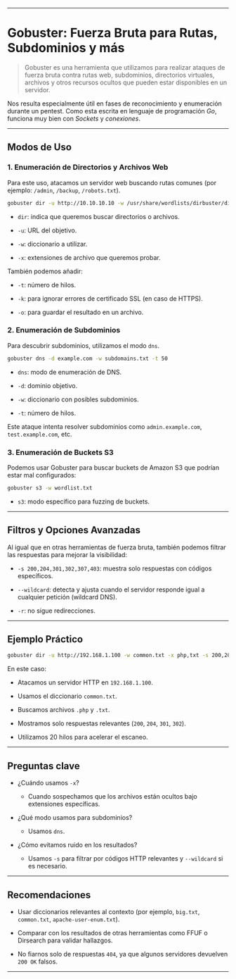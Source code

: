 
---

# Gobuster: Fuerza Bruta para Rutas, Subdominios y más

> Gobuster es una herramienta que utilizamos para realizar ataques de fuerza bruta contra rutas web, subdominios, directorios virtuales, archivos y otros recursos ocultos que pueden estar disponibles en un servidor.

Nos resulta especialmente útil en fases de reconocimiento y enumeración durante un pentest. Como esta escrita en lenguaje de programación *Go*, funciona muy bien con *Sockets* y *conexiones*. 

---

## Modos de Uso

### 1. Enumeración de Directorios y Archivos Web

Para este uso, atacamos un servidor web buscando rutas comunes (por ejemplo: `/admin`, `/backup`, `/robots.txt`).

```bash
gobuster dir -u http://10.10.10.10 -w /usr/share/wordlists/dirbuster/directory-list-2.3-medium.txt -x php,txt,html
````

- `dir`: indica que queremos buscar directorios o archivos.
    
- `-u`: URL del objetivo.
    
- `-w`: diccionario a utilizar.
    
- `-x`: extensiones de archivo que queremos probar.
    

También podemos añadir:

- `-t`: número de hilos.
    
- `-k`: para ignorar errores de certificado SSL (en caso de HTTPS).
    
- `-o`: para guardar el resultado en un archivo.
    

### 2. Enumeración de Subdominios

Para descubrir subdominios, utilizamos el modo `dns`.

```bash
gobuster dns -d example.com -w subdomains.txt -t 50
```

- `dns`: modo de enumeración de DNS.
    
- `-d`: dominio objetivo.
    
- `-w`: diccionario con posibles subdominios.
    
- `-t`: número de hilos.
    

Este ataque intenta resolver subdominios como `admin.example.com`, `test.example.com`, etc.

### 3. Enumeración de Buckets S3

Podemos usar Gobuster para buscar buckets de Amazon S3 que podrían estar mal configurados:

```bash
gobuster s3 -w wordlist.txt
```

- `s3`: modo específico para fuzzing de buckets.
    

---

## Filtros y Opciones Avanzadas

Al igual que en otras herramientas de fuerza bruta, también podemos filtrar las respuestas para mejorar la visibilidad:

- `-s 200,204,301,302,307,403`: muestra solo respuestas con códigos específicos.
    
- `--wildcard`: detecta y ajusta cuando el servidor responde igual a cualquier petición (wildcard DNS).
    
- `-r`: no sigue redirecciones.
    

---

## Ejemplo Práctico

```bash
gobuster dir -u http://192.168.1.100 -w common.txt -x php,txt -s 200,204,301,302 -t 20
```

En este caso:

- Atacamos un servidor HTTP en `192.168.1.100`.
    
- Usamos el diccionario `common.txt`.
    
- Buscamos archivos `.php` y `.txt`.
    
- Mostramos solo respuestas relevantes (`200`, `204`, `301`, `302`).
    
- Utilizamos 20 hilos para acelerar el escaneo.
    

---

## Preguntas clave

- ¿Cuándo usamos `-x`?
    
    - Cuando sospechamos que los archivos están ocultos bajo extensiones específicas.
        
- ¿Qué modo usamos para subdominios?
    
    - Usamos `dns`.
        
- ¿Cómo evitamos ruido en los resultados?
    
    - Usamos `-s` para filtrar por códigos HTTP relevantes y `--wildcard` si es necesario.
        

---

## Recomendaciones

- Usar diccionarios relevantes al contexto (por ejemplo, `big.txt`, `common.txt`, `apache-user-enum.txt`).
    
- Comparar con los resultados de otras herramientas como FFUF o Dirsearch para validar hallazgos.
    
- No fiarnos solo de respuestas `404`, ya que algunos servidores devuelven `200 OK` falsos.
    

---
